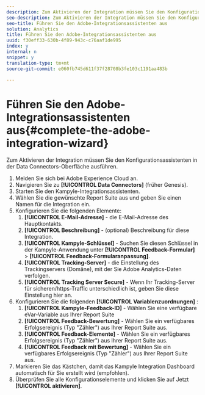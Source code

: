```yaml
---
description: Zum Aktivieren der Integration müssen Sie den Konfigurationsassistenten in der Data Connectors-Oberfläche ausführen.
seo-description: Zum Aktivieren der Integration müssen Sie den Konfigurationsassistenten in der Data Connectors-Oberfläche ausführen.
seo-title: Führen Sie den Adobe-Integrationsassistenten aus
solution: Analytics
title: Führen Sie den Adobe-Integrationsassistenten aus
uuid: f30eff33-630b-4f89-943c-c76aaf1de995
index: y
internal: n
snippet: y
translation-type: tm+mt
source-git-commit: e060fb745d611f37f28708b3fe103c1191aa483b

---
```



# Führen Sie den Adobe-Integrationsassistenten aus{#complete-the-adobe-integration-wizard}

Zum Aktivieren der Integration müssen Sie den Konfigurationsassistenten in der Data Connectors-Oberfläche ausführen.

1. Melden Sie sich bei Adobe Experience Cloud an.
1. Navigieren Sie zu **[!UICONTROL Data Connectors]** (früher Genesis).
1. Starten Sie den Kampyle-Integrationsassistenten.
1. Wählen Sie die gewünschte Report Suite aus und geben Sie einen Namen für die Integration ein.
1. Konfigurieren Sie die folgenden Elemente:
   1. **[!UICONTROL E-Mail-Adresse]** - die E-Mail-Adresse des Hauptkontakts.
   1. **[!UICONTROL Beschreibung]** - (optional) Beschreibung für diese Integration.
   1. **[!UICONTROL Kampyle-Schlüssel]** - Suchen Sie diesen Schlüssel in der Kampyle-Anwendung unter **[!UICONTROL Feedback-Formular]** &gt; **[!UICONTROL Feedback-Formularanpassung]**.
   1. **[!UICONTROL Tracking-Server]** - die Einstellung des Trackingservers (Domäne), mit der Sie Adobe Analytics-Daten verfolgen.
   1. **[!UICONTROL Tracking Server Secure]** - Wenn Ihr Tracking-Server für sicheren/https-Traffic unterschiedlich ist, geben Sie diese Einstellung hier an.
1. Konfigurieren Sie die folgenden **[!UICONTROL Variablenzuordnungen]** :
   1. **[!UICONTROL Kampyle-Feedback-ID]** - Wählen Sie eine verfügbare eVar-Variable aus Ihrer Report Suite
   1. **[!UICONTROL Feedback-Bewertung]** - Wählen Sie ein verfügbares Erfolgsereignis (Typ "Zähler") aus Ihrer Report Suite aus.
   1. **[!UICONTROL Feedback-Elemente]** - Wählen Sie ein verfügbares Erfolgsereignis (Typ "Zähler") aus Ihrer Report Suite aus.
   1. **[!UICONTROL Feedback mit Bewertung]** - Wählen Sie ein verfügbares Erfolgsereignis (Typ "Zähler") aus Ihrer Report Suite aus.
1. Markieren Sie das Kästchen, damit das Kampyle Integration Dashboard automatisch für Sie erstellt wird (empfohlen).
1. Überprüfen Sie alle Konfigurationselemente und klicken Sie auf Jetzt **[!UICONTROL aktivieren]**.
